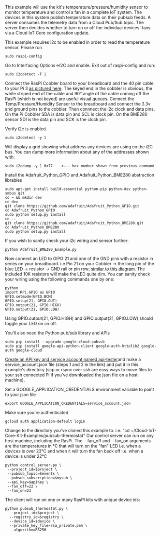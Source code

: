 This example will use the kit's temperature/pressure/humidity sensor to monitor temperature and control a fan in a complete IoT system. The devices in this system publish temperature data on their pubsub feeds. A server consumes the telemetry data from a Cloud Pub/Sub topic. The server then decides whether to turn on or off the individual devices' fans via a Cloud IoT Core configuration update.

This example requires i2c to be enabled in order to read the temperature sensor. Please run 

    sudo raspi-config

Go to Interfacing Options->I2C and enable. Exit out of raspi-config and run:

    sudo i2cdetect -F 1

Connect the RasPi Cobbler board to your breadboard and the 40 pin cable to your Pi 3 [as pictured here](https://cdn-shop.adafruit.com/970x728/2029-01.jpg). The keyed end in the cobbler is obvious, the white striped end of the cable and 90° angle of the cable coming off the RasPi (which is not keyed) are useful visual queues. Connect the Temp/Pressure/Humidity Sensor to the breadboard and connect the 3.3v and ground pins to the cobbler. Then connnect the i2c clock and data pins. On the Pi Cobbler SDA is data pin and SCL is clock pin. On the BME280 sensor SDI is the data pin and SCK is the clock pin.

Verify i2c is enabled. 

    sudo i2cdetect -y 1
    
Will display a grid showing what address any devices are using on the i2C bus. You can dump more information about any of the addresses shown with:
    
    sudo i2cdump -y 1 0x77    <--- hex number shown from previous command
    
Install the Adafruit_Python_GPIO and Adafruit_Python_BME280 abstraction librabies

    sudo apt-get install build-essential python-pip python-dev python-smbus git
    cd ~ && mkdir dev
    cd dev
    git clone https://github.com/adafruit/Adafruit_Python_GPIO.git
    cd Adafruit_Python_GPIO
    sudo python setup.py install
    cd ..
    git clone https://github.com/adafruit/Adafruit_Python_BME280.git
    cd Adafruit_Python_BME280
    sudo python setup.py install
If you wish to sanity check your i2c wiring and sensor further:

    python Adafruit_BME280_Example.py 

Now connect an LED to GIPO 21 and one of the GND pins with a resistor in series on your breadboard. i.e Pin 21 on your Cobbler -> the long pin of the blue LED -> resistor -> GND rail or pin row; [similar to this diagram](https://cdn-learn.adafruit.com/assets/assets/000/024/147/medium800/raspberry_pi_little_cobbler_bb.png). The included 10K resistors will make the LED quite dim. You can sanity check your wiring using the following commands one by one:

    python
    import RPi.GPIO as GPIO
    GPIO.setmode(GPIO.BCM) 
    GPIO.setup(21, GPIO.OUT)
    GPIO.output(21, GPIO.HIGH)
    GPIO.output(21, GPIO.LOW)

Using GPIO.output(21, GPIO.HIGH) and GPIO.output(21, GPIO.LOW) should toggle your LED on an off.

You'll also need the Python pub/sub library and APIs

    sudo pip install --upgrade google-cloud-pubsub
    sudo pip install google-api-python-client google-auth-httplib2 google-auth google-cloud

[Create an API key and service account named api-tester](https://cloud.google.com/iot/docs/device_manager_samples)and make a service_account.json file (steps 1 and 2 in the link) and put it in this example's directory (scp or rsync over ssh are easy ways to move files to your ssh connected Pi if you've downloaded the json file on a host machine).

Set a GOOGLE_APPLICATION_CREDENTIALS environment variable to point to your json file

    export GOOGLE_APPLICATION_CREDENTIALS=service_account.json

Make sure you're authenticated

    gcloud auth application-default login

Change to the directory you've cloned this example to. i.e. "cd ~/Cloud-IoT-Core-Kit-Examples/pubsub-thermostat"
Our control server can run on any host machine, including the RasPi. The --fan_off and --fan_on arguments are the temperatures in °C that will turn on the "fan" LED i.e. when a devices is over 23°C and when it will turn the fan back off i.e. when a device is under 22°C

    python control_server.py \
     --project_id=$project \
     --pubsub_topic=$events \
     --pubsub_subscription=$mysub \
     --api_key=$apiKey \
     --fan_off=22 \
     --fan_on=23

The client will run on one or many RasPi kits with unique device ids:

    python pubsub_thermostat.py \
      --project_id=$project \
      --registry_id=$registry \
      --device_id=$device \
      --private_key_file=rsa_private.pem \
      --algorithm=RS256

